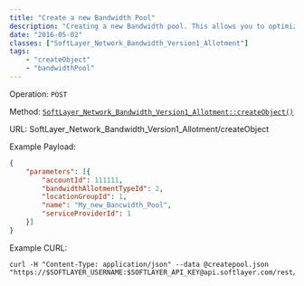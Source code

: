 ```yaml
---
title: "Create a new Bandwidth Pool"
description: "Creating a new Bandwidth pool. This allows you to optimize your bandwidth usage by _pooling_ all of the bandwidth together for servers in a the Pool."
date: "2016-05-02"
classes: ["SoftLayer_Network_Bandwidth_Version1_Allotment"]
tags:
    - "createObject"
    - "bandwidthPool"
---
```


Operation: `POST`

Method: [`SoftLayer_Network_Bandwidth_Version1_Allotment::createObject()`](http://sldn.softlayer.com/reference/services/SoftLayer_Network_Bandwidth_Version1_Allotment/createObject)

URL: SoftLayer_Network_Bandwidth_Version1_Allotment/createObject

Example Payload:

```json
{
	"parameters": [{
		"accountId": 111111,
		"bandwidthAllotmentTypeId": 2,
		"locationGroupId": 1,
		"name": "My_new_Bancwidth_Pool",
		"serviceProviderId": 1
	}]
}
```

Example CURL:

```
curl -H "Content-Type: application/json" --data @createpool.json "https://$SOFTLAYER_USERNAME:$SOFTLAYER_API_KEY@api.softlayer.com/rest/v3/SoftLayer_Network_Bandwidth_Version1_Allotment/createObject"
```
